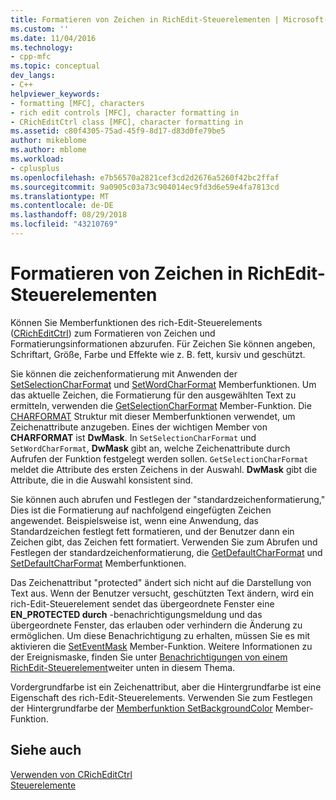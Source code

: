 ```yaml
---
title: Formatieren von Zeichen in RichEdit-Steuerelementen | Microsoft-Dokumentation
ms.custom: ''
ms.date: 11/04/2016
ms.technology:
- cpp-mfc
ms.topic: conceptual
dev_langs:
- C++
helpviewer_keywords:
- formatting [MFC], characters
- rich edit controls [MFC], character formatting in
- CRichEditCtrl class [MFC], character formatting in
ms.assetid: c80f4305-75ad-45f9-8d17-d83d0fe79be5
author: mikeblome
ms.author: mblome
ms.workload:
- cplusplus
ms.openlocfilehash: e7b56570a2821cef3cd2d2676a5260f42bc2ffaf
ms.sourcegitcommit: 9a0905c03a73c904014ec9fd3d6e59e4fa7813cd
ms.translationtype: MT
ms.contentlocale: de-DE
ms.lasthandoff: 08/29/2018
ms.locfileid: "43210769"
---
```

# <a name="character-formatting-in-rich-edit-controls"></a>Formatieren von Zeichen in RichEdit-Steuerelementen
Können Sie Memberfunktionen des rich-Edit-Steuerelements ([CRichEditCtrl](../mfc/reference/cricheditctrl-class.md)) zum Formatieren von Zeichen und Formatierungsinformationen abzurufen. Für Zeichen Sie können angeben, Schriftart, Größe, Farbe und Effekte wie z. B. fett, kursiv und geschützt.  
  
 Sie können die zeichenformatierung mit Anwenden der [SetSelectionCharFormat](../mfc/reference/cricheditctrl-class.md#setselectioncharformat) und [SetWordCharFormat](../mfc/reference/cricheditctrl-class.md#setwordcharformat) Memberfunktionen. Um das aktuelle Zeichen, die Formatierung für den ausgewählten Text zu ermitteln, verwenden die [GetSelectionCharFormat](../mfc/reference/cricheditctrl-class.md#getselectioncharformat) Member-Funktion. Die [CHARFORMAT](/windows/desktop/api/richedit/ns-richedit-_charformat) Struktur mit dieser Memberfunktionen verwendet, um Zeichenattribute anzugeben. Eines der wichtigen Member von **CHARFORMAT** ist **DwMask**. In `SetSelectionCharFormat` und `SetWordCharFormat`, **DwMask** gibt an, welche Zeichenattribute durch Aufrufen der Funktion festgelegt werden sollen. `GetSelectionCharFormat` meldet die Attribute des ersten Zeichens in der Auswahl. **DwMask** gibt die Attribute, die in die Auswahl konsistent sind.  
  
 Sie können auch abrufen und Festlegen der "standardzeichenformatierung," Dies ist die Formatierung auf nachfolgend eingefügten Zeichen angewendet. Beispielsweise ist, wenn eine Anwendung, das Standardzeichen festlegt fett formatieren, und der Benutzer dann ein Zeichen gibt, das Zeichen fett formatiert. Verwenden Sie zum Abrufen und Festlegen der standardzeichenformatierung, die [GetDefaultCharFormat](../mfc/reference/cricheditctrl-class.md#getdefaultcharformat) und [SetDefaultCharFormat](../mfc/reference/cricheditctrl-class.md#setdefaultcharformat) Memberfunktionen.  
  
 Das Zeichenattribut "protected" ändert sich nicht auf die Darstellung von Text aus. Wenn der Benutzer versucht, geschützten Text ändern, wird ein rich-Edit-Steuerelement sendet das übergeordnete Fenster eine **EN_PROTECTED durch** -benachrichtigungsmeldung und das übergeordnete Fenster, das erlauben oder verhindern die Änderung zu ermöglichen. Um diese Benachrichtigung zu erhalten, müssen Sie es mit aktivieren die [SetEventMask](../mfc/reference/cricheditctrl-class.md#seteventmask) Member-Funktion. Weitere Informationen zu der Ereignismaske, finden Sie unter [Benachrichtigungen von einem RichEdit-Steuerelement](../mfc/notifications-from-a-rich-edit-control.md)weiter unten in diesem Thema.  
  
 Vordergrundfarbe ist ein Zeichenattribut, aber die Hintergrundfarbe ist eine Eigenschaft des rich-Edit-Steuerelements. Verwenden Sie zum Festlegen der Hintergrundfarbe der [Memberfunktion SetBackgroundColor](../mfc/reference/cricheditctrl-class.md#setbackgroundcolor) Member-Funktion.  
  
## <a name="see-also"></a>Siehe auch  
 [Verwenden von CRichEditCtrl](../mfc/using-cricheditctrl.md)   
 [Steuerelemente](../mfc/controls-mfc.md)

